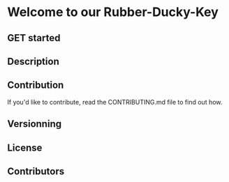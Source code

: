 # Welcome to our Rubber-Ducky-Key

## GET started

## Description

## Contribution

If you'd like to contribute, read the CONTRIBUTING.md file to find out how.

## Versionning

## License

## Contributors
